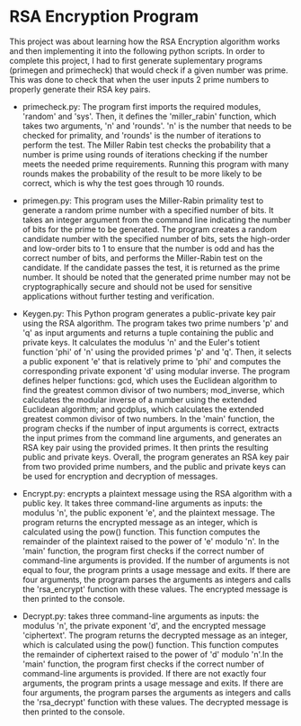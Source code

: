
# RSA Encryption Program

This project was about learning how the RSA Encryption algorithm works and then implementing it into the following python scripts. In order to complete this project, I had to first generate suplementary programs (primegen and primecheck) that would check if a given number was prime. This was done to check that when the user inputs 2 prime numbers to properly generate their RSA key pairs.

- primecheck.py: The program first imports the required modules, 'random' and 'sys'. Then, it defines the 'miller_rabin' function, which takes two arguments, 'n' and 'rounds'. 'n' is the number that needs to be checked for primality, and 'rounds' is the number of iterations to perform the test. The Miller Rabin test checks the probability that a number is prime using rounds of iterations checking if the number meets the needed prime requirements. Running this program with many rounds makes the probability of the result to be more likely to be correct, which is why the test goes through 10 rounds.

- primegen.py: This program uses the Miller-Rabin primality test to generate a random prime number with a specified number of bits. It takes an integer argument from the command line indicating the number of bits for the prime to be generated. The program creates a random candidate number with the specified number of bits, sets the high-order and low-order bits to 1 to ensure that the number is odd and has the correct number of bits, and performs the Miller-Rabin test on the candidate. If the candidate passes the test, it is returned as the prime number. It should be noted that the generated prime number may not be cryptographically secure and should not be used for sensitive applications without further testing and verification. 

- Keygen.py: This Python program generates a public-private key pair using the RSA algorithm. The program takes two prime numbers 'p' and 'q' as input arguments and returns a tuple containing the public and private keys. It calculates the modulus 'n' and the Euler's totient function 'phi' of 'n' using the provided primes 'p' and 'q'. Then, it selects a public exponent 'e' that is relatively prime to 'phi' and computes the corresponding private exponent 'd' using modular inverse. The program defines helper functions: gcd, which uses the Euclidean algorithm to find the greatest common divisor of two numbers; mod_inverse, which calculates the modular inverse of a number using the extended Euclidean algorithm; and gcdplus, which calculates the extended greatest common divisor of two numbers. In the 'main' function, the program checks if the number of input arguments is correct, extracts the input primes from the command line arguments, and generates an RSA key pair using the provided primes. It then prints the resulting public and private keys. Overall, the program generates an RSA key pair from two provided prime numbers, and the public and private keys can be used for encryption and decryption of messages.

- Encrypt.py: encrypts a plaintext message using the RSA algorithm with a public key. It takes three command-line arguments as inputs: the modulus 'n', the public exponent 'e', and the plaintext message. The program returns the encrypted message as an integer, which is calculated using the pow() function. This function computes the remainder of the plaintext raised to the power of 'e' modulo 'n'. In the 'main' function, the program first checks if the correct number of command-line arguments is provided. If the number of arguments is not equal to four, the program prints a usage message and exits. If there are four arguments, the program parses the arguments as integers and calls the 'rsa_encrypt' function with these values. The encrypted message is then printed to the console.

- Decrypt.py: takes three command-line arguments as inputs: the modulus 'n', the private exponent 'd', and the encrypted message 'ciphertext'. The program returns the decrypted message as an integer, which is calculated using the pow() function. This function computes the remainder of ciphertext raised to the power of 'd' modulo 'n'.In the 'main' function, the program first checks if the correct number of command-line arguments is provided. If there are not exactly four arguments, the program prints a usage message and exits. If there are four arguments, the program parses the arguments as integers and calls the 'rsa_decrypt' function with these values. The decrypted message is then printed to the console.



